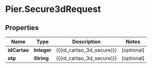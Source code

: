 # Pier.Secure3dRequest

## Properties
Name | Type | Description | Notes
------------ | ------------- | ------------- | -------------
**idCartao** | **Integer** | {{{id_cartao_3d_secure}}} | [optional] 
**otp** | **String** | {{{id_cartao_3d_secure}}} | [optional] 



